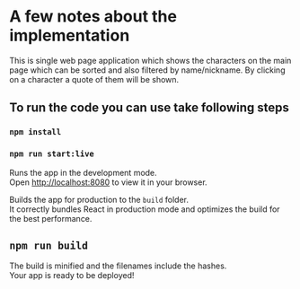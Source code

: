 # A few notes about the implementation

This is single web page application which shows the characters on the main page which can be sorted and also filtered by name/nickname.
By clicking on a character a quote of them will be shown.

## To run the code you can use take following steps

### `npm install`

### `npm run start:live`

Runs the app in the development mode.\
Open [http://localhost:8080](http://localhost:8080) to view it in your browser.

Builds the app for production to the `build` folder.\
It correctly bundles React in production mode and optimizes the build for the best performance.

## `npm run build`

The build is minified and the filenames include the hashes.\
Your app is ready to be deployed!
